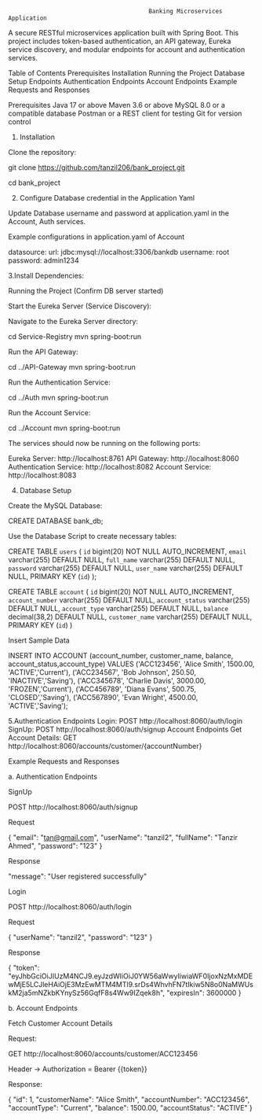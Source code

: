 
                                            Banking Microservices Application
A secure RESTful microservices application built with Spring Boot. This project includes token-based authentication, 
an API gateway, Eureka service discovery, and modular endpoints for account and authentication services.

Table of Contents
 Prerequisites
 Installation
 Running the Project
 Database Setup
 Endpoints
 Authentication Endpoints
 Account Endpoints
 Example Requests and Responses

Prerequisites
  Java 17 or above
  Maven 3.6 or above
  MySQL 8.0 or a compatible database
  Postman or a REST client for testing
  Git for version control

1. Installation
 
Clone the repository:

git clone https://github.com/tanzil206/bank_project.git

cd bank_project

2. Configure Database credential in the Application Yaml

Update Database username and password at application.yaml in the Account, Auth services.

Example configurations in application.yaml of Account

  datasource:
    url: jdbc:mysql://localhost:3306/bankdb
    username: root
    password: admin1234
   
3.Install Dependencies:
   

Running the Project (Confirm DB server started)

Start the Eureka Server (Service Discovery):

Navigate to the Eureka Server directory:

cd Service-Registry
mvn spring-boot:run

Run the API Gateway:

cd ../API-Gateway
mvn spring-boot:run


Run the Authentication Service:

cd ../Auth
mvn spring-boot:run


Run the Account Service:

cd ../Account
mvn spring-boot:run

The services should now be running on the following ports:

Eureka Server: http://localhost:8761
API Gateway: http://localhost:8060
Authentication Service: http://localhost:8082
Account Service: http://localhost:8083



4. Database Setup

Create the MySQL Database:


CREATE DATABASE bank_db;


Use the Database Script to create necessary tables:


CREATE TABLE `users` (
  `id` bigint(20) NOT NULL AUTO_INCREMENT,
  `email` varchar(255) DEFAULT NULL,
  `full_name` varchar(255) DEFAULT NULL,
  `password` varchar(255) DEFAULT NULL,
  `user_name` varchar(255) DEFAULT NULL,
  PRIMARY KEY (`id`)
);


CREATE TABLE `account` (
  `id` bigint(20) NOT NULL AUTO_INCREMENT,
  `account_number` varchar(255) DEFAULT NULL,
  `account_status` varchar(255) DEFAULT NULL,
  `account_type` varchar(255) DEFAULT NULL,
  `balance` decimal(38,2) DEFAULT NULL,
  `customer_name` varchar(255) DEFAULT NULL,
  PRIMARY KEY (`id`)
)


Insert Sample Data


INSERT INTO ACCOUNT (account_number, customer_name, balance, account_status,account_type)
VALUES
    ('ACC123456', 'Alice Smith', 1500.00, 'ACTIVE','Current'),
    ('ACC234567', 'Bob Johnson', 250.50, 'INACTIVE','Saving'),
    ('ACC345678', 'Charlie Davis', 3000.00, 'FROZEN','Current'),
    ('ACC456789', 'Diana Evans', 500.75, 'CLOSED','Saving'),
    ('ACC567890', 'Evan Wright', 4500.00, 'ACTIVE','Saving');


5.Authentication Endpoints
   Login: POST http://localhost:8060/auth/login
   SignUp: POST http://localhost:8060/auth/signup
 Account Endpoints
   Get Account Details: GET http://localhost:8060/accounts/customer/{accountNumber}
   
Example Requests and Responses

a. Authentication Endpoints

SignUp

POST http://localhost:8060/auth/signup

Request

{
    "email": "tan@gmail.com",
    "userName": "tanzil2",
    "fullName": "Tanzir Ahmed",
    "password": "123"
}

Response

"message": "User registered successfully"

Login

POST http://localhost:8060/auth/login

Request

{
    "userName": "tanzil2",
    "password": "123"
}

Response

{
    "token": "eyJhbGciOiJIUzM4NCJ9.eyJzdWIiOiJ0YW56aWwyIiwiaWF0IjoxNzMxMDEwMjE5LCJleHAiOjE3MzEwMTM4MTl9.srDs4WhvhFN7tIkiw5N8o0NaMWUskM2ja5mNZkbKYnySz56GqfF8s4Ww9IZqek8h",
    "expiresIn": 3600000
}


b. Account Endpoints

Fetch Customer Account Details

Request:

GET http://localhost:8060/accounts/customer/ACC123456

Header -> 
Authorization = Bearer {{token}}

Response:

{
    "id": 1,
    "customerName": "Alice Smith",
    "accountNumber": "ACC123456",
    "accountType": "Current",
    "balance": 1500.00,
    "accountStatus": "ACTIVE"
}


